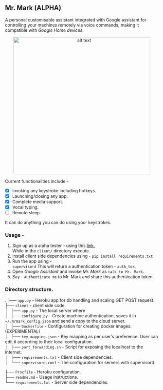 ## Mr. Mark (ALPHA)
A personal customisable assistant integrated with Google assistant for controlling your machines remotely via voice commands, making it compatible with _Google Home devices_.

<div style="width:100%;text-align:center;">
<a href="https://youtu.be/fpcKOGSSiQc" target="_blank"><img src="https://raw.githubusercontent.com/markroxor/mrmark/master/client/thumbnail.png" width="450" alt="alt text"/></a>
</div>

Current functionalities include -
- [x] Invoking any keystroke including hotkeys.
- [x] Launching/closing any app.
- [x] Complete media support.
- [x] Vocal typing.
- [ ] Remote sleep.

It can do anything you can do using your keystrokes.


### Usage - 
1. Sign up as a alpha tester - using this [link.](https://assistant.google.com/services/a/uid/000000eac507a9f1)   
While in the `client/` directory execute.
2. Install client side dependencies using -
`pip install requirements.txt`
3. Run the app using -  
`supervisord`
This will return a authentication token - `auth_tok`.   
4. Open _Google Assistant_ and invoke _Mr. Mark_ as `talk to Mr. Mark`.    
5. Say - `Authenticate me` to Mr. Mark and share this authentication token.   



### Directory structure.
.
├── `app.py` - Heroku app for db handling and scaling GET POST request.  
├── `client` - client side code.  
│   ├── `app.py` - The local server where  
│   ├── `configure.py` - Create machine authentication, saves it in `~/.mrmark_config.json` and send a copy to the cloud server.  
│   ├── `Dockerfile` - Configuration for creating docker images. (EXPERIMENTAL)  
│   ├── `key_mapping.json` - Key mapping as per user's preference. User can edit it according to their local configuration.  
│   ├── `port_forwarding.sh` - Script for exposing the localhost to the internet.  
│   ├── `requirements.txt` - Client side dependencies.  
│   └── `supervisord.conf` - The configuration for servers with supervisord.
  
├── `Procfile` - Heroku configuration.  
├── `readme.md` - Usage instructions.  
└── `requirements.txt` - Server side dependencies.  
